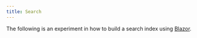 ```yaml
---
title: Search
---
```


The following is an experiment in how to build a search index using [Blazor](https://dotnet.microsoft.com/apps/aspnet/web-apps/blazor?{{<cda>}}).

<app></app>

<script src="/_framework/blazor.webassembly.js"></script>
